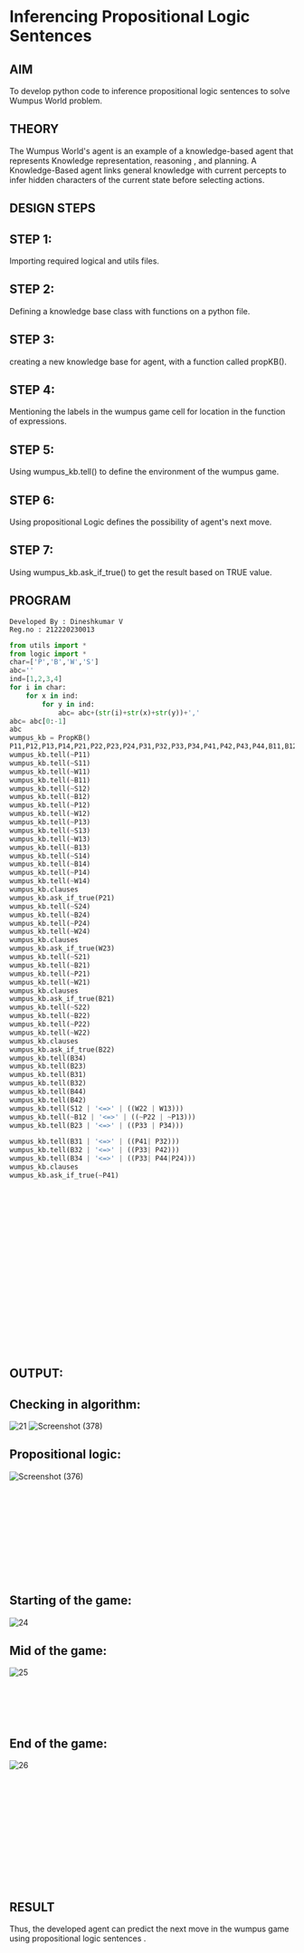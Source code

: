 
# Inferencing Propositional Logic Sentences  


## AIM
To develop python code to inference propositional logic sentences to solve Wumpus World problem.

## THEORY
The Wumpus World's agent is an example of a knowledge-based agent that represents Knowledge representation, reasoning , and planning. A Knowledge-Based agent links general knowledge with current percepts to infer hidden characters of the current state before selecting actions.

## DESIGN STEPS
## STEP 1:
Importing required logical and utils files.

## STEP 2:
Defining a knowledge base class with functions on a python file.

## STEP 3:
creating a new knowledge base for agent, with a function called propKB().

## STEP 4:
Mentioning the labels in the wumpus game cell for location in the function of expressions.

## STEP 5:
Using wumpus_kb.tell() to define the environment of the wumpus game.

## STEP 6:
Using propositional Logic defines the possibility of agent's next move.

## STEP 7:
Using wumpus_kb.ask_if_true() to get the result based on TRUE value.

## PROGRAM
```
Developed By : Dineshkumar V
Reg.no : 212220230013
```
```python
from utils import *
from logic import *
char=['P','B','W','S']
abc=''
ind=[1,2,3,4]
for i in char:
    for x in ind:
        for y in ind:
            abc= abc+(str(i)+str(x)+str(y))+','
abc= abc[0:-1]
abc
wumpus_kb = PropKB()
P11,P12,P13,P14,P21,P22,P23,P24,P31,P32,P33,P34,P41,P42,P43,P44,B11,B12,B13,B14,B21,B22,B23,B24,B31,B32,B33,B34,B41,B42,B43,B44,W11,W12,W13,W14,W21,W22,W23,W24,W31,W32,W33,W34,W41,W42,W43,W44,S11,S12,S13,S14,S21,S22,S23,S24,S31,S32,S33,S34,S41,S42,S43,S44= expr('P11,P12,P13,P14,P21,P22,P23,P24,P31,P32,P33,P34,P41,P42,P43,P44,B11,B12,B13,B14,B21,B22,B23,B24,B31,B32,B33,B34,B41,B42,B43,B44,W11,W12,W13,W14,W21,W22,W23,W24,W31,W32,W33,W34,W41,W42,W43,W44,S11,S12,S13,S14,S21,S22,S23,S24,S31,S32,S33,S34,S41,S42,S43,S44')
wumpus_kb.tell(~P11)
wumpus_kb.tell(~S11)
wumpus_kb.tell(~W11)
wumpus_kb.tell(~B11)
wumpus_kb.tell(~S12)
wumpus_kb.tell(~B12)
wumpus_kb.tell(~P12)
wumpus_kb.tell(~W12)
wumpus_kb.tell(~P13)
wumpus_kb.tell(~S13) 
wumpus_kb.tell(~W13)
wumpus_kb.tell(~B13)
wumpus_kb.tell(~S14)
wumpus_kb.tell(~B14)
wumpus_kb.tell(~P14)
wumpus_kb.tell(~W14)
wumpus_kb.clauses
wumpus_kb.ask_if_true(P21)
wumpus_kb.tell(~S24)
wumpus_kb.tell(~B24)
wumpus_kb.tell(~P24)
wumpus_kb.tell(~W24)
wumpus_kb.clauses
wumpus_kb.ask_if_true(W23)
wumpus_kb.tell(~S21)
wumpus_kb.tell(~B21)
wumpus_kb.tell(~P21)
wumpus_kb.tell(~W21)
wumpus_kb.clauses
wumpus_kb.ask_if_true(B21)
wumpus_kb.tell(~S22)
wumpus_kb.tell(~B22)
wumpus_kb.tell(~P22)
wumpus_kb.tell(~W22)
wumpus_kb.clauses
wumpus_kb.ask_if_true(B22)
wumpus_kb.tell(B34)
wumpus_kb.tell(B23)
wumpus_kb.tell(B31)
wumpus_kb.tell(B32)
wumpus_kb.tell(B44)
wumpus_kb.tell(B42)
wumpus_kb.tell(S12 | '<=>' | ((W22 | W13)))
wumpus_kb.tell(~B12 | '<=>' | ((~P22 | ~P13)))
wumpus_kb.tell(B23 | '<=>' | ((P33 | P34)))

wumpus_kb.tell(B31 | '<=>' | ((P41| P32)))
wumpus_kb.tell(B32 | '<=>' | ((P33| P42)))
wumpus_kb.tell(B34 | '<=>' | ((P33| P44|P24)))
wumpus_kb.clauses
wumpus_kb.ask_if_true(~P41)
```


## <br><br><br><br><br><br><br><br><br><br><br><br>OUTPUT:
## Checking in algorithm:
![21](https://user-images.githubusercontent.com/75235090/175758834-b2efad2d-195c-4ca9-93c7-23117c4baf08.png)
 ![Screenshot (378)](https://user-images.githubusercontent.com/75243072/175781344-75e264b2-33ca-47fd-97d7-790b4c2819b1.png)
  

    
## Propositional logic:
![Screenshot (376)](https://user-images.githubusercontent.com/75243072/175780920-85892669-52bc-45a5-8a59-3d2cef7101bd.png)
 <br><br><br>
    <br><br><br><br><br>
## <br><br>Starting of the game:
![24](https://user-images.githubusercontent.com/75235090/175758904-9e04ae05-4c41-45d6-9587-c16d28775b64.png)
## Mid of the game:
![25](https://user-images.githubusercontent.com/75235090/175758917-a1b07f7e-0864-4ed8-9514-b881778a5331.png)
## <br><br><br>End of the game:
![26](https://user-images.githubusercontent.com/75235090/175758937-bd118486-7374-431a-8ec3-fb71ba5e1871.png)
## <br><br><br><br><br><br><br><br>RESULT
Thus, the developed agent can predict the next move in the wumpus game using propositional logic sentences .
